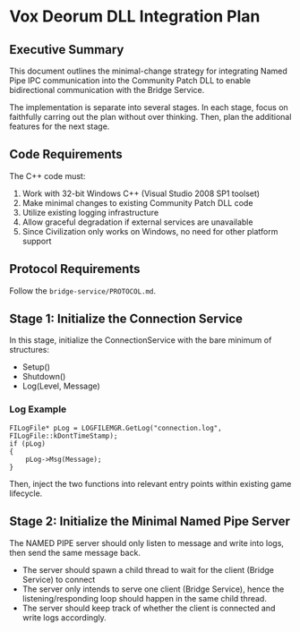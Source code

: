 # Vox Deorum DLL Integration Plan

## Executive Summary
This document outlines the minimal-change strategy for integrating Named Pipe IPC communication into the Community Patch DLL to enable bidirectional communication with the Bridge Service.

The implementation is separate into several stages. In each stage, focus on faithfully carring out the plan without over thinking. Then, plan the additional features for the next stage. 

## Code Requirements
The C++ code must:
1. Work with 32-bit Windows C++ (Visual Studio 2008 SP1 toolset)
2. Make minimal changes to existing Community Patch DLL code
3. Utilize existing logging infrastructure
4. Allow graceful degradation if external services are unavailable
5. Since Civilization only works on Windows, no need for other platform support

## Protocol Requirements
Follow the `bridge-service/PROTOCOL.md`.

## Stage 1: Initialize the Connection Service
In this stage, initialize the ConnectionService with the bare minimum of structures:
- Setup()
- Shutdown()
- Log(Level, Message)

### Log Example
```
FILogFile* pLog = LOGFILEMGR.GetLog("connection.log", FILogFile::kDontTimeStamp);
if (pLog)
{
    pLog->Msg(Message);
}
```

Then, inject the two functions into relevant entry points within existing game lifecycle.

## Stage 2: Initialize the Minimal Named Pipe Server
The NAMED PIPE server should only listen to message and write into logs, then send the same message back.
- The server should spawn a child thread to wait for the client (Bridge Service) to connect
- The server only intends to serve one client (Bridge Service), hence the listening/responding loop should happen in the same child thread.
- The server should keep track of whether the client is connected and write logs accordingly.